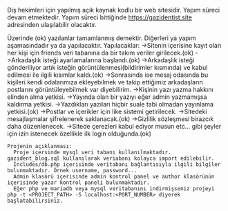 Diş hekimleri için yapılmış açık kaynak kodlu bir web sitesidir. Yapım süreci devam etmektedir. Yapım süreci bittiğinde https://gazidentist.site adresinden ulaşılabilir olacaktır.

 Üzerinde (ok) yazılanlar tamamlanmış demektir. Diğerleri ya yapım aşamasındadır ya da yapılacaktır.
 Yapılacaklar: 
        ->Sitenin içerisine kayıt olan her kişi için friends veri tabanına da bir takım veriler girilecek.(ok)
        ->Arkadaşlık isteği ayarlamalarına başlandı.(ok)
        ->Arkadaşlık isteği gönderiliyor artık isteğin görüntülenmesi(bildirimler kısmında) ve kabul edilmesi ile ilgili kısımlar kaldı.(ok)
        ->Sonrasında ise mesaj odasında bu kişileri kendi odalarımıza ekleyebilmek ve takip ettiğimiz arkadaşların postlarını görüntüleyebilmek var diyebilirim.
        ->Kişinin yazı yazma hakkını elinden alma yetkisi.
        ->Yayında olan bir yazıyı eğer admin yazmamışsa kaldırma yetkisi.
        ->Yazdıkları yazıları hiçbir suale tabi olmadan yayınlama yetkisi.(ok)
        ->Postlar ve içerikler için like sistemi getirilecek.
        ->Sitedeki mesajlaşmalar şifrelenerek saklanacak.(ok)
        ->Gizlilik sözleşmesi birazcık daha düzenlenecek. 
        ->Sitede çerezleri kabul ediyor musun etc... gibi şeyler için izin istenecek özellikle ilk login olduğunda.(ok)

    Projenin açıklanması:
      Proje içersinde mysql veri tabanı kullanılmaktadır. gazident_blog.sql kullanılarak veriabanı kolayca import edilebilir.
      İncludes/db.php içerisinde veritabanı bağlantısıyla ilgili bilgiler bulunmaktadır. Örnek username, password...
      Admin klasörü içerisinde admin kontrol panel ve author klasörünün içerisinde yazar kontrol paneli bulunmaktadır.
      Eğer php ve mariadb veya mysql veritabanını indirmişseniz projeyi php -t <PROJECT_PATH> -S localhost:<PORT_NUMBER> diyerek başlatabilirsiniz.
